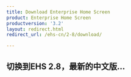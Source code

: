 ```yaml
---
title: Download Enterprise Home Screen
product: Enterprise Home Screen
productversion: '3.2'
layout: redirect.html
redirect_url: /ehs-cn/2-8/download/

---
```


## 切换到EHS 2.8，最新的中文版...
